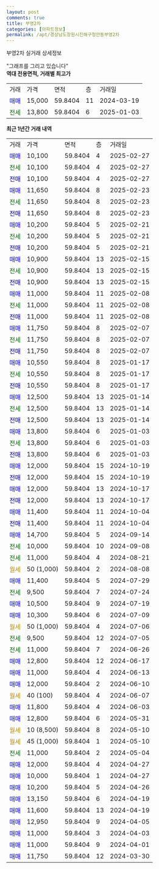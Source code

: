 ```yaml
---
layout: post
comments: true
title: 부영2차
categories: [아파트정보]
permalink: /apt/경상남도창원시진해구청안동부영2차
---
```


부영2차 실거래 상세정보

<script type="text/javascript">
  google.charts.load('current', {'packages':['line', 'corechart']});
  google.charts.setOnLoadCallback(drawChart);

  function drawChart() {
    var data = new google.visualization.DataTable();
    data.addColumn('date', '거래일');
    data.addColumn('number', "매매");
    data.addColumn('number', "전세");
    data.addColumn('number', "전매");

    data.addRows([[new Date(Date.parse("2025-02-27")), 10100, null, null], [new Date(Date.parse("2025-02-27")), null, 10100, null], [new Date(Date.parse("2025-02-27")), null, null, 10100], [new Date(Date.parse("2025-02-23")), 11650, null, null], [new Date(Date.parse("2025-02-23")), null, 11650, null], [new Date(Date.parse("2025-02-23")), null, null, 11650], [new Date(Date.parse("2025-02-21")), 10200, null, null], [new Date(Date.parse("2025-02-21")), null, 10200, null], [new Date(Date.parse("2025-02-21")), null, null, 10200], [new Date(Date.parse("2025-02-15")), 10900, null, null], [new Date(Date.parse("2025-02-15")), null, 10900, null], [new Date(Date.parse("2025-02-15")), null, null, 10900], [new Date(Date.parse("2025-02-08")), 11000, null, null], [new Date(Date.parse("2025-02-08")), null, 11000, null], [new Date(Date.parse("2025-02-08")), null, null, 11000], [new Date(Date.parse("2025-02-07")), 11750, null, null], [new Date(Date.parse("2025-02-07")), null, 11750, null], [new Date(Date.parse("2025-02-07")), null, null, 11750], [new Date(Date.parse("2025-01-17")), 10550, null, null], [new Date(Date.parse("2025-01-17")), null, 10550, null], [new Date(Date.parse("2025-01-17")), null, null, 10550], [new Date(Date.parse("2025-01-14")), 12500, null, null], [new Date(Date.parse("2025-01-14")), null, 12500, null], [new Date(Date.parse("2025-01-14")), null, null, 12500], [new Date(Date.parse("2025-01-03")), 13800, null, null], [new Date(Date.parse("2025-01-03")), null, 13800, null], [new Date(Date.parse("2025-01-03")), null, null, 13800], [new Date(Date.parse("2024-10-19")), 12000, null, null], [new Date(Date.parse("2024-10-19")), null, null, 12000], [new Date(Date.parse("2024-10-17")), 12000, null, null], [new Date(Date.parse("2024-10-17")), null, null, 12000], [new Date(Date.parse("2024-10-04")), 11400, null, null], [new Date(Date.parse("2024-10-04")), null, null, 11400], [new Date(Date.parse("2024-09-14")), 14700, null, null], [new Date(Date.parse("2024-09-08")), null, 10000, null], [new Date(Date.parse("2024-08-21")), null, 11000, null], [new Date(Date.parse("2024-08-08")), null, null, null], [new Date(Date.parse("2024-07-29")), 11400, null, null], [new Date(Date.parse("2024-07-24")), null, 9500, null], [new Date(Date.parse("2024-07-19")), 10500, null, null], [new Date(Date.parse("2024-07-09")), 10300, null, null], [new Date(Date.parse("2024-07-06")), null, null, null], [new Date(Date.parse("2024-07-05")), null, 9500, null], [new Date(Date.parse("2024-06-26")), null, 11000, null], [new Date(Date.parse("2024-06-17")), 12800, null, null], [new Date(Date.parse("2024-06-13")), 11000, null, null], [new Date(Date.parse("2024-06-10")), 12000, null, null], [new Date(Date.parse("2024-06-07")), null, null, null], [new Date(Date.parse("2024-06-03")), 11800, null, null], [new Date(Date.parse("2024-05-31")), 12800, null, null], [new Date(Date.parse("2024-05-10")), null, null, null], [new Date(Date.parse("2024-05-10")), null, null, null], [new Date(Date.parse("2024-05-04")), null, 11000, null], [new Date(Date.parse("2024-04-27")), 12000, null, null], [new Date(Date.parse("2024-04-27")), 10000, null, null], [new Date(Date.parse("2024-04-26")), 10200, null, null], [new Date(Date.parse("2024-04-19")), 13150, null, null], [new Date(Date.parse("2024-04-19")), 11600, null, null], [new Date(Date.parse("2024-04-05")), 12950, null, null], [new Date(Date.parse("2024-04-03")), 11000, null, null], [new Date(Date.parse("2024-04-01")), 11000, null, null], [new Date(Date.parse("2024-03-30")), 11750, null, null]]);

    var options = {
      hAxis: {
        format: 'yyyy/MM/dd'
      },    
      lineWidth: 0,
      pointsVisible: true,    
      title: '최근 1년간 유형별 실거래가 분포',
      legend: { position: 'bottom' }
    };

    var formatter = new google.visualization.NumberFormat({pattern:'###,###'} );
    formatter.format(data, 1);
    formatter.format(data, 2);
    
    setTimeout(function() {
        var chart = new google.visualization.LineChart(document.getElementById('columnchart_material'));
        chart.draw(data, (options));
        document.getElementById('loading').style.display = 'none';
    }, 200);
  }
</script>


<div id="loading" style="z-index:20; display: block; margin-left: 0px">"그래프를 그리고 있습니다"</div>
<div id="columnchart_material" style="width: 95%; margin-left: 0px; display: block"></div>
<!-- contents start -->
<b>역대 전용면적, 거래별 최고가</b>
<table class="sortable">
    <tr>
      <td>거래</td>
      <td>가격</td>
      <td>면적</td>
      <td>층</td>
      <td>거래일</td>
    </tr>
        <tr>
          <td><a style="color: blue">매매</a></td>
          <td>15,000</td>
          <td>59.8404</td>
          <td>11</td>
          <td>2024-03-19</td>
        </tr>        
        <tr>
              <td><a style="color: darkgreen">전세</a></td>
              <td>13,800</td>
              <td>59.8404</td>
              <td>6</td>
              <td>2025-01-03</td>
            </tr>        
    
</table>

<b>최근 1년간 거래 내역</b>

<table class="sortable">
    <tr>
      <td>거래</td>
      <td>가격</td>
      <td>면적</td>
      <td>층</td>
      <td>거래일</td>
    </tr>
    <tr>
      <td><a style="color: blue">매매</a></td>
      <td>10,100</td>
      <td>59.8404</td>
      <td>4</td>
      <td>2025-02-27</td>
    </tr>          <tr>
      <td><a style="color: darkgreen">전세</a></td>
      <td>10,100</td>
      <td>59.8404</td>
      <td>4</td>
      <td>2025-02-27</td>
    </tr>          <tr>
      <td><a style="color: darkblue">전매</a></td>
      <td>10,100</td>
      <td>59.8404</td>
      <td>4</td>
      <td>2025-02-27</td>
    </tr>          <tr>
      <td><a style="color: blue">매매</a></td>
      <td>11,650</td>
      <td>59.8404</td>
      <td>8</td>
      <td>2025-02-23</td>
    </tr>          <tr>
      <td><a style="color: darkgreen">전세</a></td>
      <td>11,650</td>
      <td>59.8404</td>
      <td>8</td>
      <td>2025-02-23</td>
    </tr>          <tr>
      <td><a style="color: darkblue">전매</a></td>
      <td>11,650</td>
      <td>59.8404</td>
      <td>8</td>
      <td>2025-02-23</td>
    </tr>          <tr>
      <td><a style="color: blue">매매</a></td>
      <td>10,200</td>
      <td>59.8404</td>
      <td>5</td>
      <td>2025-02-21</td>
    </tr>          <tr>
      <td><a style="color: darkgreen">전세</a></td>
      <td>10,200</td>
      <td>59.8404</td>
      <td>5</td>
      <td>2025-02-21</td>
    </tr>          <tr>
      <td><a style="color: darkblue">전매</a></td>
      <td>10,200</td>
      <td>59.8404</td>
      <td>5</td>
      <td>2025-02-21</td>
    </tr>          <tr>
      <td><a style="color: blue">매매</a></td>
      <td>10,900</td>
      <td>59.8404</td>
      <td>13</td>
      <td>2025-02-15</td>
    </tr>          <tr>
      <td><a style="color: darkgreen">전세</a></td>
      <td>10,900</td>
      <td>59.8404</td>
      <td>13</td>
      <td>2025-02-15</td>
    </tr>          <tr>
      <td><a style="color: darkblue">전매</a></td>
      <td>10,900</td>
      <td>59.8404</td>
      <td>13</td>
      <td>2025-02-15</td>
    </tr>          <tr>
      <td><a style="color: blue">매매</a></td>
      <td>11,000</td>
      <td>59.8404</td>
      <td>11</td>
      <td>2025-02-08</td>
    </tr>          <tr>
      <td><a style="color: darkgreen">전세</a></td>
      <td>11,000</td>
      <td>59.8404</td>
      <td>11</td>
      <td>2025-02-08</td>
    </tr>          <tr>
      <td><a style="color: darkblue">전매</a></td>
      <td>11,000</td>
      <td>59.8404</td>
      <td>11</td>
      <td>2025-02-08</td>
    </tr>          <tr>
      <td><a style="color: blue">매매</a></td>
      <td>11,750</td>
      <td>59.8404</td>
      <td>8</td>
      <td>2025-02-07</td>
    </tr>          <tr>
      <td><a style="color: darkgreen">전세</a></td>
      <td>11,750</td>
      <td>59.8404</td>
      <td>8</td>
      <td>2025-02-07</td>
    </tr>          <tr>
      <td><a style="color: darkblue">전매</a></td>
      <td>11,750</td>
      <td>59.8404</td>
      <td>8</td>
      <td>2025-02-07</td>
    </tr>          <tr>
      <td><a style="color: blue">매매</a></td>
      <td>10,550</td>
      <td>59.8404</td>
      <td>8</td>
      <td>2025-01-17</td>
    </tr>          <tr>
      <td><a style="color: darkgreen">전세</a></td>
      <td>10,550</td>
      <td>59.8404</td>
      <td>8</td>
      <td>2025-01-17</td>
    </tr>          <tr>
      <td><a style="color: darkblue">전매</a></td>
      <td>10,550</td>
      <td>59.8404</td>
      <td>8</td>
      <td>2025-01-17</td>
    </tr>          <tr>
      <td><a style="color: blue">매매</a></td>
      <td>12,500</td>
      <td>59.8404</td>
      <td>13</td>
      <td>2025-01-14</td>
    </tr>          <tr>
      <td><a style="color: darkgreen">전세</a></td>
      <td>12,500</td>
      <td>59.8404</td>
      <td>13</td>
      <td>2025-01-14</td>
    </tr>          <tr>
      <td><a style="color: darkblue">전매</a></td>
      <td>12,500</td>
      <td>59.8404</td>
      <td>13</td>
      <td>2025-01-14</td>
    </tr>          <tr>
      <td><a style="color: blue">매매</a></td>
      <td>13,800</td>
      <td>59.8404</td>
      <td>6</td>
      <td>2025-01-03</td>
    </tr>          <tr>
      <td><a style="color: darkgreen">전세</a></td>
      <td>13,800</td>
      <td>59.8404</td>
      <td>6</td>
      <td>2025-01-03</td>
    </tr>          <tr>
      <td><a style="color: darkblue">전매</a></td>
      <td>13,800</td>
      <td>59.8404</td>
      <td>6</td>
      <td>2025-01-03</td>
    </tr>          <tr>
      <td><a style="color: blue">매매</a></td>
      <td>12,000</td>
      <td>59.8404</td>
      <td>15</td>
      <td>2024-10-19</td>
    </tr>          <tr>
      <td><a style="color: darkblue">전매</a></td>
      <td>12,000</td>
      <td>59.8404</td>
      <td>15</td>
      <td>2024-10-19</td>
    </tr>          <tr>
      <td><a style="color: blue">매매</a></td>
      <td>12,000</td>
      <td>59.8404</td>
      <td>13</td>
      <td>2024-10-17</td>
    </tr>          <tr>
      <td><a style="color: darkblue">전매</a></td>
      <td>12,000</td>
      <td>59.8404</td>
      <td>13</td>
      <td>2024-10-17</td>
    </tr>          <tr>
      <td><a style="color: blue">매매</a></td>
      <td>11,400</td>
      <td>59.8404</td>
      <td>11</td>
      <td>2024-10-04</td>
    </tr>          <tr>
      <td><a style="color: darkblue">전매</a></td>
      <td>11,400</td>
      <td>59.8404</td>
      <td>11</td>
      <td>2024-10-04</td>
    </tr>          <tr>
      <td><a style="color: blue">매매</a></td>
      <td>14,700</td>
      <td>59.8404</td>
      <td>5</td>
      <td>2024-09-14</td>
    </tr>          <tr>
      <td><a style="color: darkgreen">전세</a></td>
      <td>10,000</td>
      <td>59.8404</td>
      <td>10</td>
      <td>2024-09-08</td>
    </tr>          <tr>
      <td><a style="color: darkgreen">전세</a></td>
      <td>11,000</td>
      <td>59.8404</td>
      <td>4</td>
      <td>2024-08-21</td>
    </tr>          <tr>
      <td><a style="color: darkgoldenrod">월세</a></td>
      <td>50 (1,000)</td>
      <td>59.8404</td>
      <td>2</td>
      <td>2024-08-08</td>
    </tr>          <tr>
      <td><a style="color: blue">매매</a></td>
      <td>11,400</td>
      <td>59.8404</td>
      <td>5</td>
      <td>2024-07-29</td>
    </tr>          <tr>
      <td><a style="color: darkgreen">전세</a></td>
      <td>9,500</td>
      <td>59.8404</td>
      <td>7</td>
      <td>2024-07-24</td>
    </tr>          <tr>
      <td><a style="color: blue">매매</a></td>
      <td>10,500</td>
      <td>59.8404</td>
      <td>9</td>
      <td>2024-07-19</td>
    </tr>          <tr>
      <td><a style="color: blue">매매</a></td>
      <td>10,300</td>
      <td>59.8404</td>
      <td>6</td>
      <td>2024-07-09</td>
    </tr>          <tr>
      <td><a style="color: darkgoldenrod">월세</a></td>
      <td>50 (1,000)</td>
      <td>59.8404</td>
      <td>4</td>
      <td>2024-07-06</td>
    </tr>          <tr>
      <td><a style="color: darkgreen">전세</a></td>
      <td>9,500</td>
      <td>59.8404</td>
      <td>12</td>
      <td>2024-07-05</td>
    </tr>          <tr>
      <td><a style="color: darkgreen">전세</a></td>
      <td>11,000</td>
      <td>59.8404</td>
      <td>7</td>
      <td>2024-06-26</td>
    </tr>          <tr>
      <td><a style="color: blue">매매</a></td>
      <td>12,800</td>
      <td>59.8404</td>
      <td>12</td>
      <td>2024-06-17</td>
    </tr>          <tr>
      <td><a style="color: blue">매매</a></td>
      <td>11,000</td>
      <td>59.8404</td>
      <td>4</td>
      <td>2024-06-13</td>
    </tr>          <tr>
      <td><a style="color: blue">매매</a></td>
      <td>12,000</td>
      <td>59.8404</td>
      <td>2</td>
      <td>2024-06-10</td>
    </tr>          <tr>
      <td><a style="color: darkgoldenrod">월세</a></td>
      <td>40 (100)</td>
      <td>59.8404</td>
      <td>4</td>
      <td>2024-06-07</td>
    </tr>          <tr>
      <td><a style="color: blue">매매</a></td>
      <td>11,800</td>
      <td>59.8404</td>
      <td>4</td>
      <td>2024-06-03</td>
    </tr>          <tr>
      <td><a style="color: blue">매매</a></td>
      <td>12,800</td>
      <td>59.8404</td>
      <td>6</td>
      <td>2024-05-31</td>
    </tr>          <tr>
      <td><a style="color: darkgoldenrod">월세</a></td>
      <td>10 (8,500)</td>
      <td>59.8404</td>
      <td>8</td>
      <td>2024-05-10</td>
    </tr>          <tr>
      <td><a style="color: darkgoldenrod">월세</a></td>
      <td>45 (1,000)</td>
      <td>59.8404</td>
      <td>1</td>
      <td>2024-05-10</td>
    </tr>          <tr>
      <td><a style="color: darkgreen">전세</a></td>
      <td>11,000</td>
      <td>59.8404</td>
      <td>2</td>
      <td>2024-05-04</td>
    </tr>          <tr>
      <td><a style="color: blue">매매</a></td>
      <td>12,000</td>
      <td>59.8404</td>
      <td>4</td>
      <td>2024-04-27</td>
    </tr>          <tr>
      <td><a style="color: blue">매매</a></td>
      <td>10,000</td>
      <td>59.8404</td>
      <td>1</td>
      <td>2024-04-27</td>
    </tr>          <tr>
      <td><a style="color: blue">매매</a></td>
      <td>10,200</td>
      <td>59.8404</td>
      <td>5</td>
      <td>2024-04-26</td>
    </tr>          <tr>
      <td><a style="color: blue">매매</a></td>
      <td>13,150</td>
      <td>59.8404</td>
      <td>6</td>
      <td>2024-04-19</td>
    </tr>          <tr>
      <td><a style="color: blue">매매</a></td>
      <td>11,600</td>
      <td>59.8404</td>
      <td>13</td>
      <td>2024-04-19</td>
    </tr>          <tr>
      <td><a style="color: blue">매매</a></td>
      <td>12,950</td>
      <td>59.8404</td>
      <td>9</td>
      <td>2024-04-05</td>
    </tr>          <tr>
      <td><a style="color: blue">매매</a></td>
      <td>11,000</td>
      <td>59.8404</td>
      <td>3</td>
      <td>2024-04-03</td>
    </tr>          <tr>
      <td><a style="color: blue">매매</a></td>
      <td>11,000</td>
      <td>59.8404</td>
      <td>9</td>
      <td>2024-04-01</td>
    </tr>          <tr>
      <td><a style="color: blue">매매</a></td>
      <td>11,750</td>
      <td>59.8404</td>
      <td>12</td>
      <td>2024-03-30</td>
    </tr>      </table>
<!-- contents end -->    

